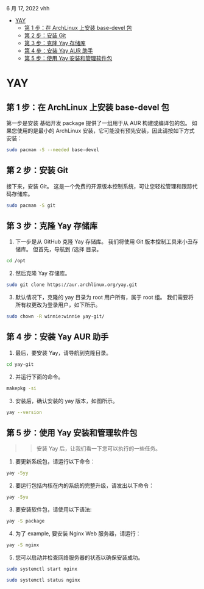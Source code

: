 6 月 17, 2022
vhh

<!-- TOC GitLab -->

+ [YAY](#yay)
	* [第 1 步：在 ArchLinux 上安装 base-devel 包](#第-1-步在-archlinux-上安装-base-devel-包)
	* [第 2 步：安装 Git](#第-2-步安装-git)
	* [第 3 步：克隆 Yay 存储库](#第-3-步克隆-yay-存储库)
	* [第 4 步：安装 Yay AUR 助手](#第-4-步安装-yay-aur-助手)
	* [第 5 步：使用 Yay 安装和管理软件包](#第-5-步使用-yay-安装和管理软件包)

<!-- /TOC -->

# YAY

## 第 1 步：在 ArchLinux 上安装 base-devel 包

第一步是安装 基础开发 package 提供了一组用于从 AUR 构建或编译包的包。 如果您使用的是最小的 ArchLinux 安装，它可能没有预先安装，因此请按如下方式安装：

```bash
sudo pacman -S --needed base-devel
```

## 第 2 步：安装 Git

接下来，安装 Git。 这是一个免费的开源版本控制系统，可让您轻松管理和跟踪代码存储库。

```bash
sudo pacman -S git
```

## 第 3 步：克隆 Yay 存储库

1. 下一步是从 GitHub 克隆 Yay 存储库。 我们将使用 Git 版本控制工具来小丑存储库。 但首先，导航到 /选择 目录。

```bash
cd /opt
```

2. 然后克隆 Yay 存储库。

```bash
sudo git clone https://aur.archlinux.org/yay.git
```

3. 默认情况下，克隆的 yay 目录为 root 用户所有，属于 root 组。 我们需要将所有权更改为登录用户，如下所示。

```bash
sudo chown -R winnie:winnie yay-git/
```

## 第 4 步：安装 Yay AUR 助手

1. 最后，要安装 Yay，请导航到克隆目录。

```bash
cd yay-git
```

2. 并运行下面的命令。

```bash
makepkg -si
```

3. 安装后，确认安装的 yay 版本，如图所示。

```bash
yay --version
```

## 第 5 步：使用 Yay 安装和管理软件包

> > 安装 Yay 后，让我们看一下您可以执行的一些任务。

1. 要更新系统包，请运行以下命令：

```bash
yay -Syy
```

2. 要运行包括内核在内的系统的完整升级，请发出以下命令：

```bash
yay -Syu
```

3. 要安装软件包，请使用以下语法:

```bash
yay -S package
```

4. 为了 example, 要安装 Nginx Web 服务器，请运行：

```bash
yay -S nginx
```

5. 您可以启动并检查网络服务器的状态以确保安装成功。

```bash
sudo systemctl start nginx
```

```bash
sudo systemctl status nginx
```
